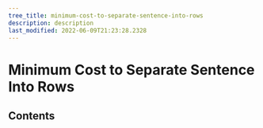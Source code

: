 ```yaml
---
tree_title: minimum-cost-to-separate-sentence-into-rows
description: description
last_modified: 2022-06-09T21:23:28.2328
---
```


# Minimum Cost to Separate Sentence Into Rows

## Contents
